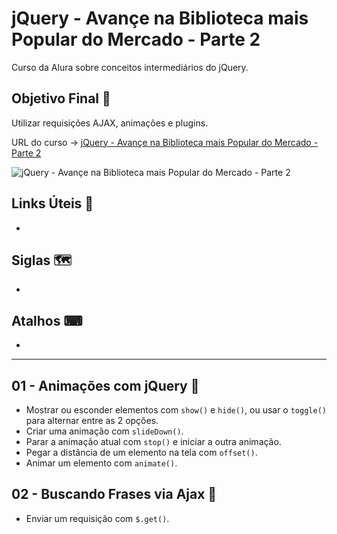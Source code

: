 # jQuery - Avançe na Biblioteca mais Popular do Mercado - Parte 2

Curso da Alura sobre conceitos intermediários do jQuery.

## Objetivo Final &#x1F3AF;

Utilizar requisições AJAX, animações e plugins.

URL do curso -> [jQuery - Avançe na Biblioteca mais Popular do Mercado - Parte 2](https://cursos.alura.com.br/course/jquery-a-biblioteca-do-mercado-parte-2)

![jQuery - Avançe na Biblioteca mais Popular do Mercado - Parte 2](https://www.alura.com.br/assets/api/share/curso-jquery-a-biblioteca-do-mercado-parte-2.png)

## Links Úteis &#x1F517;
*

## Siglas &#x1F5FA;
*

## Atalhos &#x2328;
*

***

## 01 - Animações com jQuery &#x1F516;
* Mostrar ou esconder elementos com `show()` e `hide()`, ou usar o `toggle()` para alternar entre as 2 opções.
* Criar uma animação com `slideDown()`.
* Parar a animação atual com `stop()` e iniciar a outra animação.
* Pegar a distância de um elemento na tela com `offset()`.
* Animar um elemento com `animate()`.

## 02 - Buscando Frases via Ajax &#x1F516;
* Enviar um requisição com `$.get()`.